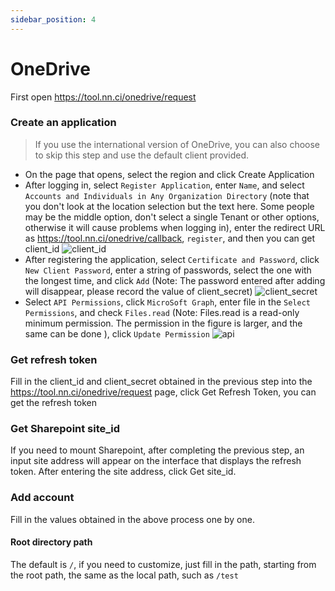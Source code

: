 ```yaml
---
sidebar_position: 4
---
```


# OneDrive

First open https://tool.nn.ci/onedrive/request

### Create an application
> If you use the international version of OneDrive, you can also choose to skip this step and use the default client provided.
- On the page that opens, select the region and click Create Application
- After logging in, select `Register Application`, enter `Name`, and select `Accounts and Individuals in Any Organization Directory` (note that you don't look at the location selection but the text here. Some people may be the middle option, don't select a single Tenant or other options, otherwise it will cause problems when logging in), enter the redirect URL as https://tool.nn.ci/onedrive/callback, `register`, and then you can get client_id
  ![client_id](https://store.heytapimage.com/cdo-portal/feedback/202111/24/998aa05659a10e87b3f2161d844263f8.png)
- After registering the application, select `Certificate and Password`, click `New Client Password`, enter a string of passwords, select the one with the longest time, and click `Add`
(Note: The password entered after adding will disappear, please record the value of client_secret)
  ![client_secret](https://store.heytapimage.com/cdo-portal/feedback/202111/24/a3c7b8fd2a6577ee62404ad054ebbe90.png)
- Select `API Permissions`, click `MicroSoft Graph`, enter file in the `Select Permissions`, and check `Files.read` (Note: Files.read is a read-only minimum permission. The permission in the figure is larger, and the same can be done ), click `Update Permission`
  ![api](https://store.heytapimage.com/cdo-portal/feedback/202111/24/15cf3a64994935cdda76185cc181fad1.png)
### Get refresh token
Fill in the client_id and client_secret obtained in the previous step into the https://tool.nn.ci/onedrive/request page, click Get Refresh Token, you can get the refresh token

### Get Sharepoint site_id
If you need to mount Sharepoint, after completing the previous step, an input site address will appear on the interface that displays the refresh token. After entering the site address, click Get site_id.
### Add account
Fill in the values ​​obtained in the above process one by one.
#### Root directory path
The default is `/`, if you need to customize, just fill in the path, starting from the root path, the same as the local path, such as `/test`